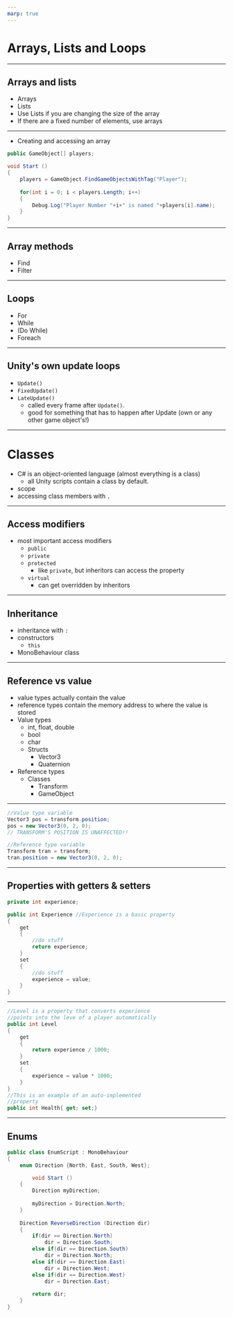 ```yaml
---
marp: true
---
```

<!-- class: invert -->
# Arrays, Lists and Loops
---
## Arrays and lists
- Arrays
- Lists
- Use Lists if you are changing the size of the array
- If there are a fixed number of elements, use arrays
---
- Creating and accessing an array
```c#
public GameObject[] players;

void Start ()
{
	players = GameObject.FindGameObjectsWithTag("Player");
	
	for(int i = 0; i < players.Length; i++)
	{
		Debug.Log("Player Number "+i+" is named "+players[i].name);
	}
}
```
---
## Array methods
  - Find
  - Filter
---
## Loops
- For
- While
- (Do While)
- Foreach
---
## Unity's own update loops
  - `Update()`
  - `FixedUpdate()`
  - `LateUpdate()`
    - called every frame after `Update()`.
    - good for something that has to happen after Update (own or any other game object's!)
---
# Classes
- C# is an object-oriented language (almost everything is a class)
  - all Unity scripts contain a class by default.
- scope
- accessing class members with `.`
---
## Access modifiers
- most important access modifiers
  - `public`
  - `private`
  - `protected`
    - like `private`, but inheritors can access the property
  - `virtual`
    - can get overridden by inheritors
---
## Inheritance
- inheritance with `:`
- constructors
  - `this`
- MonoBehaviour class
---
## Reference vs value
  - value types actually contain the value
  - reference types contain the memory address to where the value is stored
  - Value types
  	- int, float, double
  	- bool
  	- char
  	- Structs
      	- Vector3
      	- Quaternion
  - Reference types
    - Classes
      - Transform
      - GameObject
---
```c#
//Value type variable
Vector3 pos = transform.position;
pos = new Vector3(0, 2, 0);
// TRANSFORM'S POSITION IS UNAFFECTED!!

//Reference type variable
Transform tran = transform;
tran.position = new Vector3(0, 2, 0);
```
---
## Properties with getters & setters
```c#
private int experience;

public int Experience //Experience is a basic property
{
	get
	{
		//do stuff
		return experience;
	}
	set
	{
		//do stuff
		experience = value;
	}
}
```
---
```c#
//Level is a property that converts experience
//points into the leve of a player automatically
public int Level
{
	get
	{
		return experience / 1000;
	}
	set
	{
		experience = value * 1000;
	}
}
//This is an example of an auto-implemented
//property
public int Health{ get; set;}
```
---
## Enums
```c#
public class EnumScript : MonoBehaviour 
{
    enum Direction {North, East, South, West};

        void Start () 
    {
        Direction myDirection;
        
        myDirection = Direction.North;
    }
    
    Direction ReverseDirection (Direction dir)
    {
        if(dir == Direction.North)
            dir = Direction.South;
        else if(dir == Direction.South)
            dir = Direction.North;
        else if(dir == Direction.East)
            dir = Direction.West;
        else if(dir == Direction.West)
            dir = Direction.East;
        
        return dir;     
    }
}
```